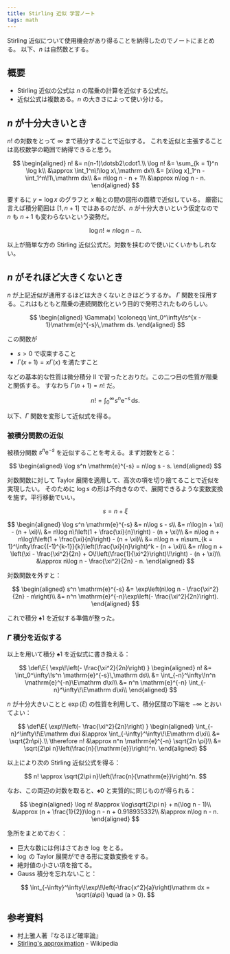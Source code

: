 ```yaml
---
title: Stirling 近似 学習ノート
tags: math
---
```


Stirling 近似について使用機会があり得ることを納得したのでノートにまとめる。
以下、$n$ は自然数とする。

## 概要

* Stirling 近似の公式は $n$ の階乗の計算を近似する公式だ。
* 近似公式は複数ある。$n$ の大きさによって使い分ける。

## $n$ が十分大きいとき

$n!$ の対数をとって $\infty$ まで積分することで近似する。
これを近似と主張することは高校数学の範囲で納得できると思う。

$$
\begin{aligned}
n! &= n(n-1)\dotsb2\cdot1.\\
\log n! &= \sum_{k = 1}^n \log k\\
&\approx \int_1^n\!\log x\,\mathrm dx\\
&= [x\log x]_1^n - \int_1^n\!1\,\mathrm dx\\
&= n\log n - n + 1\\
&\approx n\log n - n.
\end{aligned}
$$

要するに $y = \log x$ のグラフと $x$ 軸との間の図形の面積で近似している。
厳密に言えば積分範囲は ${[1, n + 1]}$ ではあるのだが、$n$ が十分大きいという仮定なので
$n$ も $n + 1$ も変わらないという姿勢だ。

$$
\tag*{$\spadesuit0$}
\log n! \approx n\log n - n.
$$

以上が簡単な方の Stirling 近似公式だ。対数を挟むので使いにくいかもしれない。

## $n$ がそれほど大きくないとき

$n$ が上記近似が通用するほどは大きくないときはどうするか。
$\Gamma$ 関数を採用する。これはもともと階乗の連続関数化という目的で発明されたものらしい。

$$
\begin{aligned}
    \Gamma(x) \coloneqq \int_0^\infty\!s^{x - 1}\mathrm{e}^{-s}\,\mathrm ds.
\end{aligned}
$$

この関数が

* $s > 0$ で収束すること
* $\Gamma(x + 1) = x\Gamma(x)$ を満たすこと

などの基本的な性質は微分積分 II で習ったとおりだ。この二つ目の性質が階乗と関係する。
すなわち $\Gamma(n + 1) = n!$ だ。

$$
\tag*{$\spadesuit1$}
n! = \int_0^\infty\!s^n \mathrm{e}^{-s}\,\mathrm ds.
$$

以下、$\Gamma$ 関数を変形して近似式を得る。

### 被積分関数の近似

被積分関数 $s^n \mathrm{e}^{-s}$ を近似することを考える。まず対数をとる：

$$
\begin{aligned}
    \log s^n \mathrm{e}^{-s} = n\log s - s.
\end{aligned}
$$

対数関数に対して Taylor 展開を適用して、高次の項を切り捨てることで近似を実現したい。
そのために $\log s$ の形は不向きなので、展開できるような変数変換を施す。平行移動でいい。

$$
s = n + \xi
$$

$$
\begin{aligned}
\log s^n \mathrm{e}^{-s} &= n\log s - s\\
&= n\log(n + \xi) - (n + \xi)\\
&= n\log n\!\left(1 + \frac{\xi}{n}\right) - (n + \xi)\\
&= n\log n + n\log\!\left(1 + \frac{\xi}{n}\right) - (n + \xi)\\
&= n\log n + n\sum_{k = 1}^\infty\frac{(-1)^{k-1}}{k}\left(\frac{\xi}{n}\right)^k - (n + \xi)\\
&= n\log n + \left(\xi - \frac{\xi^2}{2n} + O\!\left(\frac{1}{\xi^2}\right)\!\right) - (n + \xi)\\
&\approx n\log n - \frac{\xi^2}{2n} - n.
\end{aligned}
$$

対数関数を外すと：

$$
\begin{aligned}
s^n \mathrm{e}^{-s} &= \exp\left(n\log n - \frac{\xi^2}{2n} - n\right)\\
&= n^n \mathrm{e}^{-n}\exp\left(- \frac{\xi^2}{2n}\right).
\end{aligned}
$$

これで積分 $\spadesuit1$ を近似する準備が整った。

### $\Gamma$ 積分を近似する

以上を用いて積分 $\spadesuit1$ を近似式に書き換える：

$$
\def\E{ \exp\!\left(- \frac{\xi^2}{2n}\right) }
\begin{aligned}
n! &= \int_0^\infty\!s^n \mathrm{e}^{-s}\,\mathrm ds\\
&= \int_{-n}^\infty\!n^n \mathrm{e}^{-n}\E\mathrm d\xi\\
&= n^n \mathrm{e}^{-n} \int_{-n}^\infty\!\E\mathrm d\xi\\
\end{aligned}
$$

$n$ が十分大きいことと $\exp(\xi)$ の性質を利用して、積分区間の下端を $-\infty$ とおいてよい：

$$
\def\E{ \exp\!\left(- \frac{\xi^2}{2n}\right) }
\begin{aligned}
\int_{-n}^\infty\!\E\mathrm d\xi
&\approx \int_{-\infty}^\infty\!\E\mathrm d\xi\\
&= \sqrt{2n\pi}.\\
\therefore n! &\approx n^n \mathrm{e}^{-n} \sqrt{2n \pi}\\
&= \sqrt{2\pi n}\left(\frac{n}{\mathrm{e}}\right)^n.
\end{aligned}
$$

以上により次の Stirling 近似公式を得る：

$$
n! \approx \sqrt{2\pi n}\left(\frac{n}{\mathrm{e}}\right)^n.
$$

なお、この両辺の対数を取ると、$\spadesuit0$ と実質的に同じものが得られる：

$$
\begin{aligned}
\log n! &\approx \log\sqrt{2\pi n} + n(\log n - 1)\\
&\approx (n + \frac{1}{2})\log n - n + 0.918935332\\
&\approx n\log n - n.
\end{aligned}
$$

急所をまとめておく：

* 巨大な数には何はさておき $\log$ をとる。
* $\log$ の Taylor 展開ができる形に変数変換をする。
* 絶対値の小さい項を捨てる。
* Gauss 積分を忘れないこと：

$$
\int_{-\infty}^\infty\!\exp\!\left(-\frac{x^2}{a}\right)\mathrm dx = \sqrt{a\pi}
\quad (a > 0).
$$

## 参考資料

* 村上雅人著『なるほど確率論』
* [Stirling's approximation](https://en.wikipedia.org/wiki/Stirling%27s_approximation) - Wikipedia
